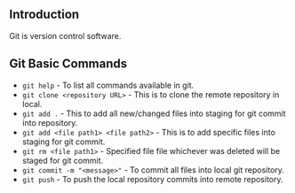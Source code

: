 ## Introduction
Git is version control software.

## Git Basic Commands
* `git help` - To list all commands available in git.
* `git clone <repository URL>` - This is to clone the remote repository in local. 
* `git add .` - This to add all new/changed files into staging for git commit into repository.
* `git add <file path1> <file path2>` - This is to add specific files into staging for git commit.
* `git rm <file path1>` - Specified file file whichever was deleted will be staged for git commit.
* `git commit -m "<message>"` - To commit all files into local git repository.
* `git push` - To push the local repository commits into remote repository.
